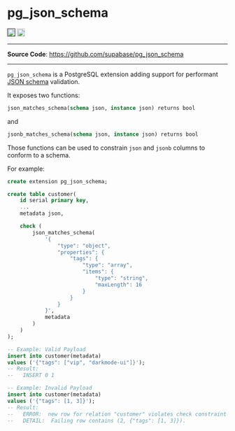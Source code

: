 # pg_json_schema

<p>
<a href=""><img src="https://img.shields.io/badge/postgresql-12+-blue.svg" alt="PostgreSQL version" height="18"></a>
<a href="https://github.com/supabase/pg_json_schema/blob/master/LICENSE"><img src="https://img.shields.io/pypi/l/markdown-subtemplate.svg" alt="License" height="18"></a>

</p>

---

**Source Code**: <a href="https://github.com/supabase/pg_json_schema" target="_blank">https://github.com/supabase/pg_json_schema</a>

---

`pg_json_schema` is a PostgreSQL extension adding support for performant [JSON schema](https://json-schema.org/) validation.

It exposes two functions:

```sql
json_matches_schema(schema json, instance json) returns bool
```
and 
```sql
jsonb_matches_schema(schema json, instance json) returns bool
```

Those functions can be used to constrain `json` and `jsonb` columns to conform to a schema.

For example:
```sql
create extension pg_json_schema;

create table customer(
    id serial primary key,
    ...
    metadata json,

    check (
        json_matches_schema(
            '{
                "type": "object",
                "properties": {
                    "tags": {
                        "type": "array",
                        "items": {
                            "type": "string",
                            "maxLength": 16
                        }
                    }
                }
            }',
            metadata
        )
    )
);

-- Example: Valid Payload
insert into customer(metadata)
values ('{"tags": ["vip", "darkmode-ui"]}');
-- Result:
--   INSERT 0 1

-- Example: Invalid Payload
insert into customer(metadata)
values ('{"tags": [1, 3]}');
-- Result:
--   ERROR:  new row for relation "customer" violates check constraint "customer_metadata_check"
--   DETAIL:  Failing row contains (2, {"tags": [1, 3]}).
```


